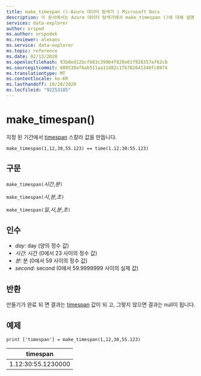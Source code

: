 ```yaml
---
title: make_timespan ()-Azure 데이터 탐색기 | Microsoft Docs
description: 이 문서에서는 Azure 데이터 탐색기에서 make_timespan ()에 대해 설명 합니다.
services: data-explorer
author: orspod
ms.author: orspodek
ms.reviewer: alexans
ms.service: data-explorer
ms.topic: reference
ms.date: 02/13/2020
ms.openlocfilehash: 93b8ed12bcfb83c39964f820e61f928357af62c8
ms.sourcegitcommit: 608539af6ab511aa11d82c17b782641340fc8974
ms.translationtype: MT
ms.contentlocale: ko-KR
ms.lasthandoff: 10/20/2020
ms.locfileid: "92253185"
---
```

# <a name="make_timespan"></a>make_timespan()

지정 된 기간에서 [timespan](./scalar-data-types/timespan.md) 스칼라 값을 만듭니다.

```kusto
make_timespan(1,12,30,55.123) == time(1.12:30:55.123)
```

## <a name="syntax"></a>구문

`make_timespan(`*시간*,*분*`)`

`make_timespan(`*시*,*분*,*초*`)`

`make_timespan(`*일*,*시*,*분*,*초*`)`

## <a name="arguments"></a>인수

* *day*: day (양의 정수 값)
* *시간*: 시간 (0에서 23 사이의 정수 값)
* *분*: 분 (0에서 59 사이의 정수 값)
* *second*: second (0에서 59.9999999 사이의 실제 값)

## <a name="returns"></a>반환

만들기가 완료 되 면 결과는 [timespan](./scalar-data-types/timespan.md) 값이 되 고, 그렇지 않으면 결과는 null이 됩니다.
 
## <a name="example"></a>예제

```kusto
print ['timespan'] = make_timespan(1,12,30,55.123)

```

|timespan|
|---|
|1.12:30:55.1230000|


